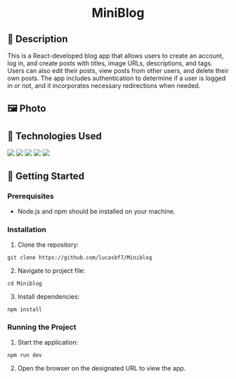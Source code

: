 <h1 align="center">MiniBlog</h1>

## :memo: Description
This is a React-developed blog app that allows users to create an account, log in, and create posts with titles, image URLs, descriptions, and tags. Users can also edit their posts, view posts from other users, and delete their own posts. The app includes authentication to determine if a user is logged in or not, and it incorporates necessary redirections when needed.

## :framed_picture: Photo
<div display="flex">
</div>

## :wrench: Technologies Used

![](https://img.shields.io/badge/JavaScript-323330?style=for-the-badge&logo=javascript&logoColor=F7DF1E)
![](https://img.shields.io/badge/React-20232A?style=for-the-badge&logo=react&logoColor=61DAF)
![](https://img.shields.io/badge/Vite-B73BFE?style=for-the-badge&logo=vite&logoColor=FFD62E)
![](https://img.shields.io/badge/CSS3-1572B6?style=for-the-badge&logo=css3&logoColor=white)
![](https://img.shields.io/badge/firebase-ffca28?style=for-the-badge&logo=firebase&logoColor=black)

## :rocket: Getting Started

### Prerequisites
- Node.js and npm should be installed on your machine.

### Installation

1. Clone the repository:
```
git clone https://github.com/lucasbf7/Miniblog
```
2. Navigate to project file:
```
cd Miniblog
```
3. Install dependencies:
```
npm install
```

### Running the Project
1. Start the application:
```
npm run dev
```
2. Open the browser on the designated URL to view the app.
